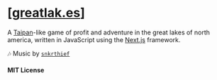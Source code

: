 # [[greatlak.es](https://greatlak.es/)]

A [Taipan](https://en.wikipedia.org/wiki/Taipan!)-like game of profit and adventure in the great lakes of north america, written in JavaScript using the [Next.js](https://nextjs.org/) framework.

🎶 Music by [`snkrthief`](https://soundcloud.com/snkrthief)

#### MIT License
